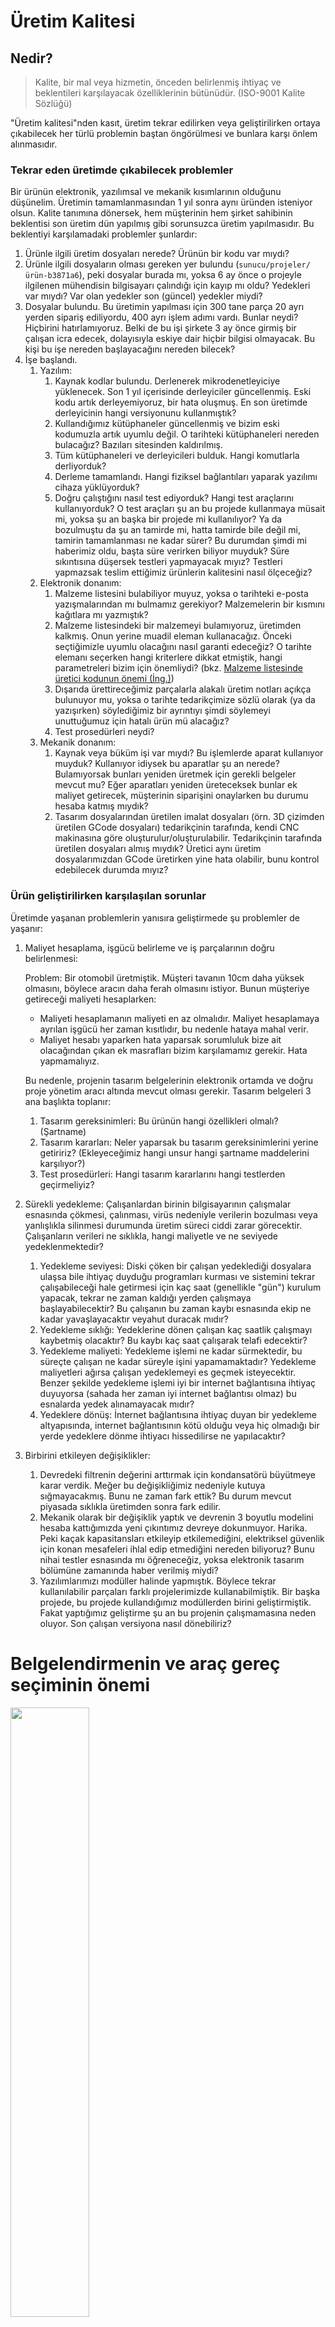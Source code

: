 # Üretim Kalitesi

## Nedir?

> Kalite, bir mal veya hizmetin, önceden belirlenmiş ihtiyaç ve beklentileri karşılayacak özelliklerinin bütünüdür. (ISO-9001 Kalite Sözlüğü)

"Üretim kalitesi"nden kasıt, üretim tekrar edilirken veya geliştirilirken ortaya çıkabilecek her türlü problemin baştan öngörülmesi ve bunlara karşı önlem alınmasıdır. 

### Tekrar eden üretimde çıkabilecek problemler

Bir ürünün elektronik, yazılımsal ve mekanik kısımlarının olduğunu düşünelim. Üretimin tamamlanmasından 1 yıl sonra aynı üründen isteniyor olsun. Kalite tanımına dönersek, hem müşterinin hem şirket sahibinin beklentisi son üretim dün yapılmış gibi sorunsuzca üretim yapılmasıdır. Bu beklentiyi karşılamadaki problemler şunlardır: 

1. Ürünle ilgili üretim dosyaları nerede? Ürünün bir kodu var mıydı?
2. Ürünle ilgili dosyaların olması gereken yer bulundu (`sunucu/projeler/ürün-b3871a6`), peki dosyalar burada mı, yoksa 6 ay önce o projeyle ilgilenen mühendisin bilgisayarı çalındığı için kayıp mı oldu? Yedekleri var mıydı? Var olan yedekler son (güncel) yedekler miydi?
3. Dosyalar bulundu. Bu üretimin yapılması için 300 tane parça 20 ayrı yerden sipariş ediliyordu, 400 ayrı işlem adımı vardı. Bunlar neydi? Hiçbirini hatırlamıyoruz. Belki de bu işi şirkete 3 ay önce girmiş bir çalışan icra edecek, dolayısıyla eskiye dair hiçbir bilgisi olmayacak. Bu kişi bu işe nereden başlayacağını nereden bilecek? 
4. İşe başlandı. 
    1. Yazılım:
        1. Kaynak kodlar bulundu. Derlenerek mikrodenetleyiciye yüklenecek. Son 1 yıl içerisinde derleyiciler güncellenmiş. Eski kodu artık derleyemiyoruz, bir hata oluşmuş. En son üretimde derleyicinin hangi versiyonunu kullanmıştık? 
        2. Kullandığımız kütüphaneler güncellenmiş ve bizim eski kodumuzla artık uyumlu değil. O tarihteki kütüphaneleri nereden bulacağız? Bazıları sitesinden kaldırılmış. 
        3. Tüm kütüphaneleri ve derleyicileri bulduk. Hangi komutlarla derliyorduk? 
        4. Derleme tamamlandı. Hangi fiziksel bağlantıları yaparak yazılımı cihaza yüklüyorduk?
        5. Doğru çalıştığını nasıl test ediyorduk? Hangi test araçlarını kullanıyorduk? O test araçları şu an bu projede kullanmaya müsait mi, yoksa şu an başka bir projede mi kullanılıyor? Ya da bozulmuştu da şu an tamirde mi, hatta tamirde bile değil mi, tamirin tamamlanması ne kadar sürer? Bu durumdan şimdi mi haberimiz oldu, başta süre verirken biliyor muyduk? Süre sıkıntısına düşersek testleri yapmayacak mıyız? Testleri yapmazsak teslim ettiğimiz ürünlerin kalitesini nasıl ölçeceğiz?
    2. Elektronik donanım:
        1. Malzeme listesini bulabiliyor muyuz, yoksa o tarihteki e-posta yazışmalarından mı bulmamız gerekiyor? Malzemelerin bir kısmını kağıtlara mı yazmıştık?
        2. Malzeme listesindeki bir malzemeyi bulamıyoruz, üretimden kalkmış. Onun yerine muadil eleman kullanacağız. Önceki seçtiğimizle uyumlu olacağını nasıl garanti edeceğiz? O tarihte elemanı seçerken hangi kriterlere dikkat etmiştik, hangi parametreleri bizim için önemliydi? (bkz. [Malzeme listesinde üretici kodunun önemi (İng.)](https://electronics.stackexchange.com/q/539726/20285))
        3. Dışarıda ürettireceğimiz parçalarla alakalı üretim notları açıkça bulunuyor mu, yoksa o tarihte tedarikçimize sözlü olarak (ya da yazışırken) söylediğimiz bir ayrıntıyı şimdi söylemeyi unuttuğumuz için hatalı ürün mü alacağız? 
        4. Test prosedürleri neydi? 
    3. Mekanik donanım:
        1. Kaynak veya büküm işi var mıydı? Bu işlemlerde aparat kullanıyor muyduk? Kullanıyor idiysek bu aparatlar şu an nerede? Bulamıyorsak bunları yeniden üretmek için gerekli belgeler mevcut mu? Eğer aparatları yeniden üreteceksek bunlar ek maliyet getirecek, müşterinin siparişini onaylarken bu durumu hesaba katmış mıydık?
        2. Tasarım dosyalarından üretilen imalat dosyaları (örn. 3D çizimden üretilen GCode dosyaları) tedarikçinin tarafında, kendi CNC makinasına göre oluşturulur/oluşturulabilir. Tedarikçinin tarafında üretilen dosyaları almış mıydık? Üretici aynı üretim dosyalarımızdan GCode üretirken yine hata olabilir, bunu kontrol edebilecek durumda mıyız?
    
    
### Ürün geliştirilirken karşılaşılan sorunlar

Üretimde yaşanan problemlerin yanısıra geliştirmede şu problemler de yaşanır: 

1. Maliyet hesaplama, işgücü belirleme ve iş parçalarının doğru belirlenmesi:

    Problem: Bir otomobil üretmiştik. Müşteri tavanın 10cm daha yüksek olmasını, böylece aracın daha ferah olmasını istiyor. Bunun müşteriye getireceği maliyeti hesaplarken: 

      * Maliyeti hesaplamanın maliyeti en az olmalıdır. Maliyet hesaplamaya ayrılan işgücü her zaman kısıtlıdır, bu nedenle hataya mahal verir.
      * Maliyet hesabı yaparken hata yaparsak sorumluluk bize ait olacağından çıkan ek masrafları bizim karşılamamız gerekir. Hata yapmamalıyız. 

    Bu nedenle, projenin tasarım belgelerinin elektronik ortamda ve doğru proje yönetim aracı altında mevcut olması gerekir. Tasarım belgeleri 3 ana başlıkta toplanır:
    1. Tasarım gereksinimleri: Bu ürünün hangi özellikleri olmalı? (Şartname)
    2. Tasarım kararları: Neler yaparsak bu tasarım gereksinimlerini yerine getiririz? (Ekleyeceğimiz hangi unsur hangi şartname maddelerini karşılıyor?)
    3. Test prosedürleri: Hangi tasarım kararlarını hangi testlerden geçirmeliyiz?
    
2. Sürekli yedekleme: Çalışanlardan birinin bilgisayarının çalışmalar esnasında çökmesi, çalınması, virüs nedeniyle verilerin bozulması veya yanlışlıkla silinmesi durumunda üretim süreci ciddi zarar görecektir. Çalışanların verileri ne sıklıkla, hangi maliyetle ve ne seviyede yedeklenmektedir? 
    1. Yedekleme seviyesi: Diski çöken bir çalışan yedeklediği dosyalara ulaşsa bile ihtiyaç duyduğu programları kurması ve sistemini tekrar çalışabileceği hale getirmesi için kaç saat (genellikle "gün") kurulum yapacak, tekrar ne zaman kaldığı yerden çalışmaya başlayabilecektir? Bu çalışanın bu zaman kaybı esnasında ekip ne kadar yavaşlayacaktır veyahut duracak mıdır? 
    2. Yedekleme sıklığı: Yedeklerine dönen çalışan kaç saatlik çalışmayı kaybetmiş olacaktır? Bu kaybı kaç saat çalışarak telafi edecektir?
    3. Yedekleme maliyeti: Yedekleme işlemi ne kadar sürmektedir, bu süreçte çalışan ne kadar süreyle işini yapamamaktadır? Yedekleme maliyetleri ağırsa çalışan yedeklemeyi es geçmek isteyecektir. Benzer şekilde yedekleme işlemi iyi bir internet bağlantısına ihtiyaç duyuyorsa (sahada her zaman iyi internet bağlantısı olmaz) bu esnalarda yedek alınamayacak mıdır? 
    4. Yedeklere dönüş: İnternet bağlantısına ihtiyaç duyan bir yedekleme altyapısında, internet bağlantısının kötü olduğu veya hiç olmadığı bir yerde yedeklere dönme ihtiyacı hissedilirse ne yapılacaktır?
    
3. Birbirini etkileyen değişiklikler: 

    1. Devredeki filtrenin değerini arttırmak için kondansatörü büyütmeye karar verdik. Meğer bu değişikliğimiz nedeniyle kutuya sığmayacakmış. Bunu ne zaman fark ettik? Bu durum mevcut piyasada sıklıkla üretimden sonra fark edilir. 
    2. Mekanik olarak bir değişiklik yaptık ve devrenin 3 boyutlu modelini hesaba kattığımızda yeni çıkıntımız devreye dokunmuyor. Harika. Peki kaçak kapasitansları etkileyip etkilemediğini, elektriksel güvenlik için konan mesafeleri ihlal edip etmediğini nereden biliyoruz? Bunu nihai testler esnasında mı öğreneceğiz, yoksa elektronik tasarım bölümüne zamanında haber verilmiş miydi? 
    3. Yazılımlarımızı modüller halinde yapmıştık. Böylece tekrar kullanılabilir parçaları farklı projelerimizde kullanabilmiştik. Bir başka projede, bu projede kullandığımız modüllerden birini geliştirmiştik. Fakat yaptığımız geliştirme şu an bu projenin çalışmamasına neden oluyor. Son çalışan versiyona nasıl dönebiliriz?
            
# Belgelendirmenin ve araç gereç seçiminin önemi 

[<img src="http://i3.ytimg.com/vi/bYNEdhxP6U0/hqdefault.jpg" width="50%" />](https://youtu.be/bYNEdhxP6U0)

Doğru araçlar kullanılmazsa ve/veya yeteri kadar pratik yapılmazsa birimler arasındaki iletişim çok ağırlaşır. Yukarıda komedisi yapılan durum gerçekte sıklıkla (çok sıklıkla) yaşanmaktadır. 

Peki üretim esnasında ortaya çıkan böylesi değişiklikleri hangi yöntemleri izleyerek uygularsak o değişiklikleri hem belgelendirmeye zaman maliyeti eklemeksizin dahil edebilir, hem de belirlenmiş test prosedürlerimizden de geçirebiliriz? 

# Çözümler 

Nasıl ki farklı işler yaparken giyilen kıyafetler farklı olmalıysa, nasıl ki her iş kendine özel düzenlenmiş mekan gerektiriyorsa, her proje ekibi kendi araç gerecini belirlemelidir. "En doğru" sistem diye bir şey yoktur, "maliyeti (zaman, para, işgücü) en uygun" sistem diye bir şey vardır. 

1. Kodlar sürümlenmelidir. Bunun için dağınık kod sürümleme sistemleri (örn. Git) kullanılır.
2. Tüm proje sürümlenmelidir. Her bir derleme esnasında derleyicinin ve işlemde kullanılan tüm programların versiyonları otomatik olarak not alınmalıdır. Daha iyisi, Docker, LXC, VirtualBox ya da benzeri bir altyapı aracılığıyla tüm gereksinimler biraraya toplanmalı, tüm akış her zaman tekrar edilebilir kılınmalıdır. 
3. Yazılım ve donanımlar için test prosedürleri oluşturulmalıdır. (bkz. Test Driven Development)
4. İş akışları yönerge haline getirilmelidir. Yönergeler çok ayrıntılı olamaz, çok ayrıntılı olursa okunur olmazlar. Yeterince mesai harcanarak mümkün olduğunca kısaltılmalıdır. Yönergeler hem fiziken basılı hem de elektronik ortamda bulunmalıdır. 
5. Devre şemalarında malzeme listelerinin yanısıra o devre şemasının hangi marka/model malzemelerle yapıldığı ayrıca bilgi olarak yazılmalıdır. 
6. Tüm yazışmalar yazılı olarak yapılmalı, sözlü yapılan görüşmeler yazıya dökülerek teyitleşilmelidir. Projeye verilmiş olan proje kodu mutlaka konuya eklenmelidir. Böylece daha sonradan o projeyle ilgili yazışmalar aramalarda bulunabilir. Konu kısmına proje kodu eklenmeden yazışma yapılamaması için uygun mekanizmalar bulunmalıdır.
7. Oluşturulan iş akışlarında "acele etmek" değil, "zamandan tasarruf etmek" değil "hataya mahal vermemek" amaçlanmalıdır. Unutulmamalıdır ki aslında en hızlı iş, en az hatayla yürüyen akışla yapılır. 
8. Büyük çaplı projelerde "Proje Gereksinim Yönetim Sistemi" kullanılmalıdır. (bkz. IBM DOORS)

# Vurgulanan Noktalar

1. İşbu belge "Test driven development" mantığı ile yazılmıştır. Bahsedilen "sorunlar", "test maddeleri" olarak kabul edilebilir. Ekibin tercih ettiği yöntemler kombinasyonu değiştikçe ve geliştikçe, "hala yukarıdaki isteklere yanıt verebiliyor mu" diye kontrol edilebilir. 
2. İşbu belge Git kullanılarak sürümlenmiştir. Böylelikle sonradan yapılacak değişiklik ve iyileştirmeler takip edilebilir kılınmıştır. 
